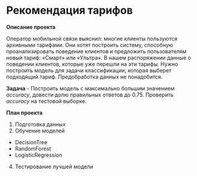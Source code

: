 # Рекомендация тарифов

**Описание проекта**

Оператор мобильной связи выяснил: многие клиенты пользуются архивными тарифами. 
Они хотят построить систему, способную проанализировать поведение клиентов и предложить пользователям новый тариф: «Смарт» или «Ультра».
В нашем распоряжении данные о поведении клиентов, которые уже перешли на эти тарифы. 
Нужно построить модель для задачи классификации, которая выберет подходящий тариф. Предобработка данных не понадобится.

**Задача** - Построить модель с максимально большим значением *accuracy*, довести долю правильных ответов до 0.75. Проверить *accuracy* на тестовой выборке.

**План проекта**

1. Подготовка данных
2. Обучение моделей
  * DecisionTree
  * RandomForest
  * LogisticRegression
4. Тестирование лучшей модели
